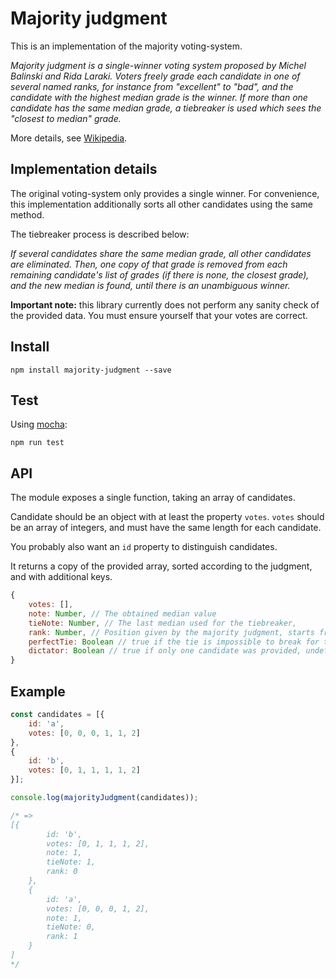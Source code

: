# Majority judgment

This is an implementation of the majority voting-system.

*Majority judgment is a single-winner voting system proposed by Michel Balinski and Rida Laraki. Voters freely grade each candidate in one of several named ranks, for instance from "excellent" to "bad", and the candidate with the highest median grade is the winner. If more than one candidate has the same median grade, a tiebreaker is used which sees the "closest to median" grade.*

More details, see [Wikipedia](https://en.wikipedia.org/wiki/Majority_judgment).

## Implementation details

The original voting-system only provides a single winner. For convenience, this implementation additionally sorts all other candidates using the same method.

The tiebreaker process is described below:

*If several candidates share the same median grade, all other candidates are eliminated. Then, one copy of that grade is removed from each remaining candidate's list of grades (if there is none, the closest grade), and the new median is found, until there is an unambiguous winner.*

**Important note:** this library currently does not perform any sanity check of the provided data. You must ensure yourself that your votes are correct.

## Install
`npm install majority-judgment --save`

## Test
Using [mocha](https://mochajs.org/):

`npm run test`

## API

The module exposes a single function, taking an array of candidates.

Candidate should be an object with at least the property `votes`. `votes` should be an array of integers, and must have the same length for each candidate.

You probably also want an `id` property to distinguish candidates.

It returns a copy of the provided array, sorted according to the judgment, and with additional keys.

```javascript
{
    votes: [],
    note: Number, // The obtained median value
    tieNote: Number, // The last median used for the tiebreaker,
    rank: Number, // Position given by the majority judgment, starts from 0 (winner)
    perfectTie: Boolean // true if the tie is impossible to break for this candidate, undefined otherwise
    dictator: Boolean // true if only one candidate was provided, undefined otherwise
}
```

## Example
```javascript
const candidates = [{
    id: 'a',
    votes: [0, 0, 0, 1, 1, 2]
},
{
    id: 'b',
    votes: [0, 1, 1, 1, 1, 2]
}];

console.log(majorityJudgment(candidates));

/* =>
[{
        id: 'b',
        votes: [0, 1, 1, 1, 2],
        note: 1,
        tieNote: 1,
        rank: 0
    },
    {
        id: 'a',
        votes: [0, 0, 0, 1, 2],
        note: 1,
        tieNote: 0,
        rank: 1
    }
]
*/
```
